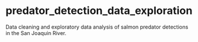 # predator_detection_data_exploration
Data cleaning and exploratory data analysis of salmon predator detections in the San Joaquin River.
